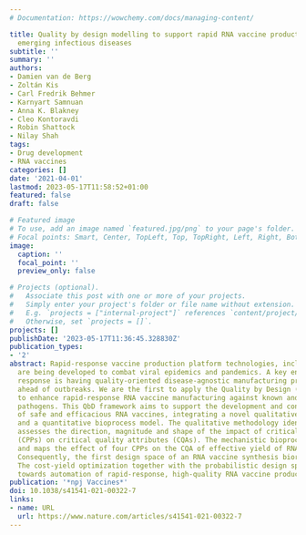 ```yaml
---
# Documentation: https://wowchemy.com/docs/managing-content/

title: Quality by design modelling to support rapid RNA vaccine production against
  emerging infectious diseases
subtitle: ''
summary: ''
authors:
- Damien van de Berg
- Zoltán Kis
- Carl Fredrik Behmer
- Karnyart Samnuan
- Anna K. Blakney
- Cleo Kontoravdi
- Robin Shattock
- Nilay Shah
tags:
- Drug development
- RNA vaccines
categories: []
date: '2021-04-01'
lastmod: 2023-05-17T11:58:52+01:00
featured: false
draft: false

# Featured image
# To use, add an image named `featured.jpg/png` to your page's folder.
# Focal points: Smart, Center, TopLeft, Top, TopRight, Left, Right, BottomLeft, Bottom, BottomRight.
image:
  caption: ''
  focal_point: ''
  preview_only: false

# Projects (optional).
#   Associate this post with one or more of your projects.
#   Simply enter your project's folder or file name without extension.
#   E.g. `projects = ["internal-project"]` references `content/project/deep-learning/index.md`.
#   Otherwise, set `projects = []`.
projects: []
publishDate: '2023-05-17T11:36:45.328830Z'
publication_types:
- '2'
abstract: Rapid-response vaccine production platform technologies, including RNA vaccines,
  are being developed to combat viral epidemics and pandemics. A key enabler of rapid
  response is having quality-oriented disease-agnostic manufacturing protocols ready
  ahead of outbreaks. We are the first to apply the Quality by Design (QbD) framework
  to enhance rapid-response RNA vaccine manufacturing against known and future viral
  pathogens. This QbD framework aims to support the development and consistent production
  of safe and efficacious RNA vaccines, integrating a novel qualitative methodology
  and a quantitative bioprocess model. The qualitative methodology identifies and
  assesses the direction, magnitude and shape of the impact of critical process parameters
  (CPPs) on critical quality attributes (CQAs). The mechanistic bioprocess model quantifies
  and maps the effect of four CPPs on the CQA of effective yield of RNA drug substance.
  Consequently, the first design space of an RNA vaccine synthesis bioreactor is obtained.
  The cost-yield optimization together with the probabilistic design space contribute
  towards automation of rapid-response, high-quality RNA vaccine production.
publication: '*npj Vaccines*'
doi: 10.1038/s41541-021-00322-7
links:
- name: URL
  url: https://www.nature.com/articles/s41541-021-00322-7
---
```


